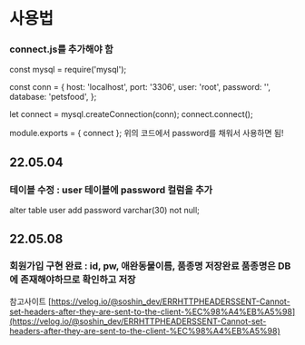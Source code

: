 # 사용법

### connect.js를 추가해야 함

const mysql = require('mysql');

const conn = {
host: 'localhost',
port: '3306',
user: 'root',
password: '',
database: 'petsfood',
};

let connect = mysql.createConnection(conn);
connect.connect();

module.exports = { connect };
위의 코드에서 password를 채워서 사용하면 됨!

## 22.05.04

### 테이블 수정 : user 테이블에 password 컬럼을 추가

alter table user add password varchar(30) not null;

## 22.05.08

### 회원가입 구현 완료 : id, pw, 애완동물이름, 품종명 저장완료 품종명은 DB에 존재해야하므로 확인하고 저장

참고사이트 [https://velog.io/@soshin_dev/ERRHTTPHEADERSSENT-Cannot-set-headers-after-they-are-sent-to-the-client-%EC%98%A4%EB%A5%98](https://velog.io/@soshin_dev/ERRHTTPHEADERSSENT-Cannot-set-headers-after-they-are-sent-to-the-client-%EC%98%A4%EB%A5%98)

